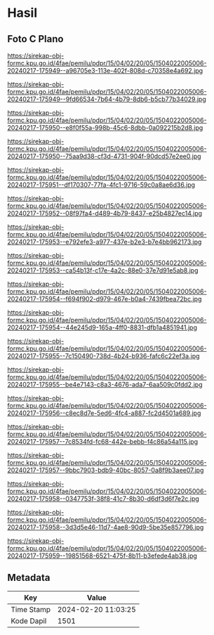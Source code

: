 # Hasil

## Foto C Plano

https://sirekap-obj-formc.kpu.go.id/4fae/pemilu/pdpr/15/04/02/20/05/1504022005006-20240217-175949--a96705e3-113e-402f-808d-c70358e4a692.jpg

https://sirekap-obj-formc.kpu.go.id/4fae/pemilu/pdpr/15/04/02/20/05/1504022005006-20240217-175949--9fd66534-7b64-4b79-8db6-b5cb77b34029.jpg

https://sirekap-obj-formc.kpu.go.id/4fae/pemilu/pdpr/15/04/02/20/05/1504022005006-20240217-175950--e8f0f55a-998b-45c6-8dbb-0a092215b2d8.jpg

https://sirekap-obj-formc.kpu.go.id/4fae/pemilu/pdpr/15/04/02/20/05/1504022005006-20240217-175950--75aa9d38-cf3d-4731-904f-90dcd57e2ee0.jpg

https://sirekap-obj-formc.kpu.go.id/4fae/pemilu/pdpr/15/04/02/20/05/1504022005006-20240217-175951--df170307-77fa-4fc1-9716-59c0a8ae6d36.jpg

https://sirekap-obj-formc.kpu.go.id/4fae/pemilu/pdpr/15/04/02/20/05/1504022005006-20240217-175952--08f97fa4-d489-4b79-8437-e25b4827ec14.jpg

https://sirekap-obj-formc.kpu.go.id/4fae/pemilu/pdpr/15/04/02/20/05/1504022005006-20240217-175953--e792efe3-a977-437e-b2e3-b7e4bb962173.jpg

https://sirekap-obj-formc.kpu.go.id/4fae/pemilu/pdpr/15/04/02/20/05/1504022005006-20240217-175953--ca54b13f-c17e-4a2c-88e0-37e7d91e5ab8.jpg

https://sirekap-obj-formc.kpu.go.id/4fae/pemilu/pdpr/15/04/02/20/05/1504022005006-20240217-175954--f694f902-d979-467e-b0a4-7439fbea72bc.jpg

https://sirekap-obj-formc.kpu.go.id/4fae/pemilu/pdpr/15/04/02/20/05/1504022005006-20240217-175954--44e245d9-165a-4ff0-8831-dfb1a4851941.jpg

https://sirekap-obj-formc.kpu.go.id/4fae/pemilu/pdpr/15/04/02/20/05/1504022005006-20240217-175955--7c150490-738d-4b24-b936-fafc6c22ef3a.jpg

https://sirekap-obj-formc.kpu.go.id/4fae/pemilu/pdpr/15/04/02/20/05/1504022005006-20240217-175955--be4e7143-c8a3-4676-ada7-6aa509c0fdd2.jpg

https://sirekap-obj-formc.kpu.go.id/4fae/pemilu/pdpr/15/04/02/20/05/1504022005006-20240217-175956--c8ec8d7e-5ed6-4fc4-a887-fc2d4501a689.jpg

https://sirekap-obj-formc.kpu.go.id/4fae/pemilu/pdpr/15/04/02/20/05/1504022005006-20240217-175957--7c8534fd-fc68-442e-bebb-f4c86a54a115.jpg

https://sirekap-obj-formc.kpu.go.id/4fae/pemilu/pdpr/15/04/02/20/05/1504022005006-20240217-175957--9bbc7903-bdb9-40bc-8057-0a8f9b3aee07.jpg

https://sirekap-obj-formc.kpu.go.id/4fae/pemilu/pdpr/15/04/02/20/05/1504022005006-20240217-175958--0347753f-38f8-41c7-8b30-d6df3d6f7e2c.jpg

https://sirekap-obj-formc.kpu.go.id/4fae/pemilu/pdpr/15/04/02/20/05/1504022005006-20240217-175958--3d3d5e46-11d7-4ae8-90d9-5be35e857796.jpg

https://sirekap-obj-formc.kpu.go.id/4fae/pemilu/pdpr/15/04/02/20/05/1504022005006-20240217-175959--19851568-6521-475f-8b11-b3efede4ab38.jpg


## Metadata

| Key        | Value               |
| ---------- | ------------------- |
| Time Stamp | 2024-02-20 11:03:25 |
| Kode Dapil | 1501                |



